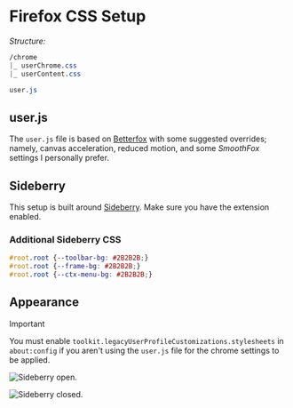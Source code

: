 # Firefox CSS Setup 

*Structure:*
```css
/chrome
|_ userChrome.css
|_ userContent.css

user.js
```

## user.js
The `user.js` file is based on [Betterfox](https://github.com/yokoffing/Betterfox) with some suggested overrides; namely, canvas acceleration, reduced motion, and some *SmoothFox* settings I personally prefer.

## Sideberry
This setup is built around [Sideberry](https://addons.mozilla.org/en-US/firefox/addon/sidebery/). Make sure you have the extension enabled.

### Additional Sideberry CSS
```css
#root.root {--toolbar-bg: #2B2B2B;}
#root.root {--frame-bg: #2B2B2B;}
#root.root {--ctx-menu-bg: #2B2B2B;}
```

## Appearance
> [!IMPORTANT]  
> You must enable `toolkit.legacyUserProfileCustomizations.stylesheets` in `about:config` if you aren't using the `user.js` file for the chrome settings to be applied.

![Sideberry open.](https://i.postimg.cc/2jZDRp5B/image.png)  

![Sideberry closed.](https://i.postimg.cc/pTPFNQfm/image.png)
